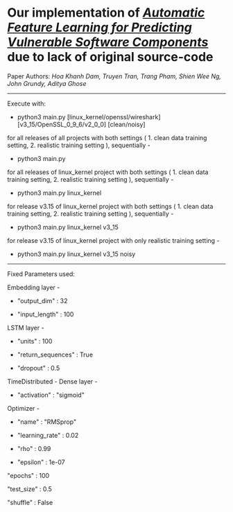 # Our implementation of [_Automatic Feature Learning for Predicting Vulnerable Software Components_](https://ieeexplore.ieee.org/document/8540022) due to lack of original source-code

Paper Authors:
_Hoa Khanh Dam, Truyen Tran, Trang Pham, Shien Wee Ng, John Grundy, Aditya Ghose_

---

Execute with:

- python3 main.py [linux_kernel/openssl/wireshark] [v3_15/OpenSSL_0_9_6/v2_0_0] [clean/noisy]

for all releases of all projects with both settings ( 1. clean data training setting, 2. realistic training setting ), sequentially -

- python3 main.py

for all releases of linux_kernel project  with both settings ( 1. clean data training setting, 2. realistic training setting ), sequentially -

- python3 main.py linux_kernel

for release v3.15 of linux_kernel project  with both settings ( 1. clean data training setting, 2. realistic training setting ), sequentially -

- python3 main.py linux_kernel v3_15

for release v3.15 of linux_kernel project with only realistic training setting -

- python3 main.py linux_kernel v3_15 noisy
 
---

Fixed Parameters used:

Embedding layer -

-  "output_dim" : 32
  
-  "input_length" : 100

LSTM layer - 

-  "units" : 100
  
-  "return_sequences" : True
  
-  "dropout" : 0.5

TimeDistributed - Dense layer - 

-  "activation" : "sigmoid"

Optimizer -

-  "name" : "RMSprop"
  
-  "learning_rate" : 0.02
  
-  "rho" : 0.99
  
-  "epsilon" : 1e-07

"epochs" : 100

"test_size" : 0.5

"shuffle" : False
